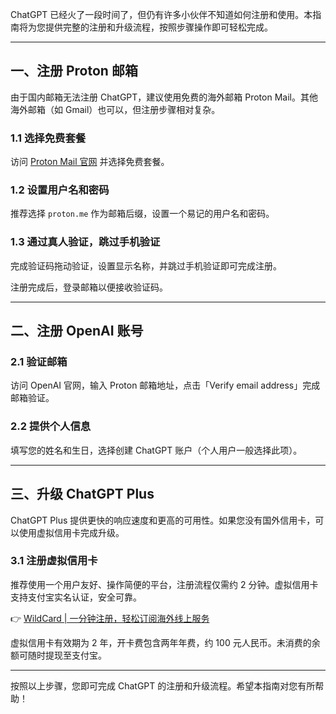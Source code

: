 ChatGPT 已经火了一段时间了，但仍有许多小伙伴不知道如何注册和使用。本指南将为您提供完整的注册和升级流程，按照步骤操作即可轻松完成。

---

## 一、注册 Proton 邮箱

由于国内邮箱无法注册 ChatGPT，建议使用免费的海外邮箱 Proton Mail。其他海外邮箱（如 Gmail）也可以，但注册步骤相对复杂。

### 1.1 选择免费套餐

访问 [Proton Mail 官网](https://proton.me/) 并选择免费套餐。

### 1.2 设置用户名和密码

推荐选择 `proton.me` 作为邮箱后缀，设置一个易记的用户名和密码。

### 1.3 通过真人验证，跳过手机验证

完成验证码拖动验证，设置显示名称，并跳过手机验证即可完成注册。

注册完成后，登录邮箱以便接收验证码。

---

## 二、注册 OpenAI 账号

### 2.1 验证邮箱

访问 OpenAI 官网，输入 Proton 邮箱地址，点击「Verify email address」完成邮箱验证。

### 2.2 提供个人信息

填写您的姓名和生日，选择创建 ChatGPT 账户（个人用户一般选择此项）。

---

## 三、升级 ChatGPT Plus

ChatGPT Plus 提供更快的响应速度和更高的可用性。如果您没有国外信用卡，可以使用虚拟信用卡完成升级。

### 3.1 注册虚拟信用卡

推荐使用一个用户友好、操作简便的平台，注册流程仅需约 2 分钟。虚拟信用卡支持支付宝实名认证，安全可靠。

👉 [WildCard | 一分钟注册，轻松订阅海外线上服务](https://bit.ly/bewildcard)

虚拟信用卡有效期为 2 年，开卡费包含两年年费，约 100 元人民币。未消费的余额可随时提现至支付宝。

---

按照以上步骤，您即可完成 ChatGPT 的注册和升级流程。希望本指南对您有所帮助！